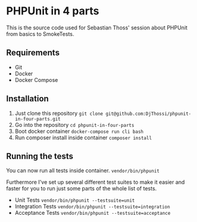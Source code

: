# PHPUnit in 4 parts
This is the source code used for Sebastian Thoss' session about PHPUnit from basics to SmokeTests.

## Requirements
- Git
- Docker
- Docker Compose

## Installation
1. Just clone this repository 
`git clone git@github.com:DjThossi/phpunit-in-four-parts.git`
1. Go into the repository `cd phpunit-in-four-parts`
1. Boot docker container `docker-compose run cli bash`
1. Run composer install inside container `composer install`

## Running the tests
You can now run all tests inside container. `vendor/bin/phpunit`

Furthermore I've set up several different test suites to make it easier and faster for you to run just some parts of the whole list of tests.

- Unit Tests `vendor/bin/phpunit --testsuite=unit`  
- Integration Tests `vendor/bin/phpunit --testsuite=integration`  
- Acceptance Tests `vendor/bin/phpunit --testsuite=acceptance`


  